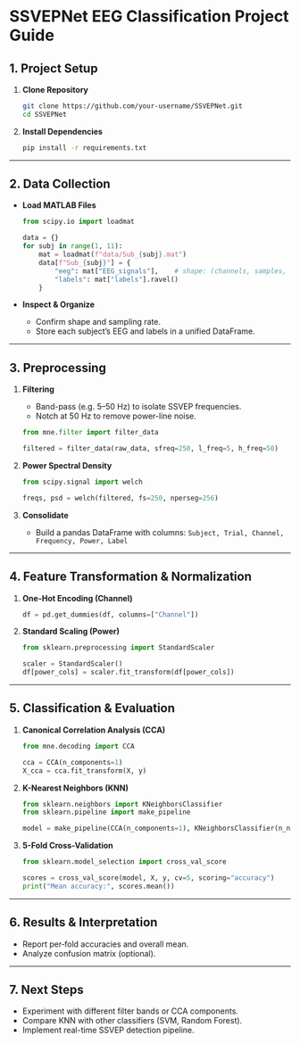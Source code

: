 
# SSVEPNet EEG Classification Project Guide

## 1. Project Setup
1. **Clone Repository**  
   ```bash
   git clone https://github.com/your-username/SSVEPNet.git
   cd SSVEPNet
   
2. **Install Dependencies**

   ```bash
   pip install -r requirements.txt
   ```

---

## 2. Data Collection

* **Load MATLAB Files**

  ```python
  from scipy.io import loadmat

  data = {}
  for subj in range(1, 11):
      mat = loadmat(f"data/Sub_{subj}.mat")
      data[f"Sub_{subj}"] = {
          "eeg": mat["EEG_signals"],    # shape: (channels, samples, trials)
          "labels": mat["labels"].ravel()
      }
  ```
* **Inspect & Organize**

  * Confirm shape and sampling rate.
  * Store each subject’s EEG and labels in a unified DataFrame.

---

## 3. Preprocessing

1. **Filtering**

   * Band-pass (e.g. 5–50 Hz) to isolate SSVEP frequencies.
   * Notch at 50 Hz to remove power-line noise.

   ```python
   from mne.filter import filter_data

   filtered = filter_data(raw_data, sfreq=250, l_freq=5, h_freq=50)
   ```
2. **Power Spectral Density**

   ```python
   from scipy.signal import welch

   freqs, psd = welch(filtered, fs=250, nperseg=256)
   ```
3. **Consolidate**

   * Build a pandas DataFrame with columns:
     `Subject, Trial, Channel, Frequency, Power, Label`

---

## 4. Feature Transformation & Normalization

1. **One-Hot Encoding (Channel)**

   ```python
   df = pd.get_dummies(df, columns=["Channel"])
   ```
2. **Standard Scaling (Power)**

   ```python
   from sklearn.preprocessing import StandardScaler

   scaler = StandardScaler()
   df[power_cols] = scaler.fit_transform(df[power_cols])
   ```

---

## 5. Classification & Evaluation

1. **Canonical Correlation Analysis (CCA)**

   ```python
   from mne.decoding import CCA

   cca = CCA(n_components=1)
   X_cca = cca.fit_transform(X, y)
   ```
2. **K-Nearest Neighbors (KNN)**

   ```python
   from sklearn.neighbors import KNeighborsClassifier
   from sklearn.pipeline import make_pipeline

   model = make_pipeline(CCA(n_components=1), KNeighborsClassifier(n_neighbors=3))
   ```
3. **5-Fold Cross-Validation**

   ```python
   from sklearn.model_selection import cross_val_score

   scores = cross_val_score(model, X, y, cv=5, scoring="accuracy")
   print("Mean accuracy:", scores.mean())
   ```

---

## 6. Results & Interpretation

* Report per‐fold accuracies and overall mean.
* Analyze confusion matrix (optional).

---

## 7. Next Steps

* Experiment with different filter bands or CCA components.
* Compare KNN with other classifiers (SVM, Random Forest).
* Implement real-time SSVEP detection pipeline.

```
```
